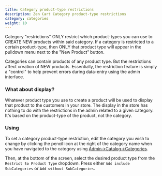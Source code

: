 ```yaml
---
title: Category product-type restrictions
description: Zen Cart Category product-type restrictions
category: categories
weight: 10
---
```


Category "restrictions" ONLY restrict which product-types you can use to CREATE NEW products within said category.  If a category is restricted to a certain product-type, then ONLY that product type will appear in the pulldown menu next to the "New Product" button.

Categories can contain products of any product type. But the restrictions affect creation of NEW products.  Essentially, the restriction feature is simply a "control" to help prevent errors during data-entry using the admin interface.

### What about display?
Whatever product type you use to create a product will be used to display that product to the customers in your store.  The display in the store has nothing to do with the restrictions in the admin related to a given category. It's based on the product-type of the product, not the category.

### Using
To set a category product-type restriction, edit the category you wish to change
by clicking the pencil icon at the right of the category name when you have navigated to the category using [Admin->Catalog->Categories](/user/admin_pages/catalog/categories/).

Then, at the bottom of the screen, select the desired product type from the 
`Restrict to Product Type` dropdown.  Press either `Add include SubCategories`
or `Add without SubCategories`.

